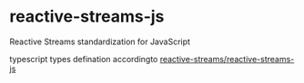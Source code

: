 # reactive-streams-js
Reactive Streams standardization for JavaScript

typescript types defination accordingto [reactive-streams/reactive-streams-js](https://github.com/reactive-streams/reactive-streams-js)
